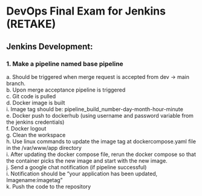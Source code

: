 # DevOps Final Exam for Jenkins (RETAKE)

## Jenkins Development:
### 1.	Make a pipeline named base pipeline
a.	Should be triggered when merge request is accepted from dev -> main branch.  
b.	Upon merge acceptance pipeline is triggered  
c.	Git code is pulled  
d.	Docker image is built  
  i.	Image tag should be: pipeline_build_number-day-month-hour-minute  
e.	Docker push to dockerhub (using username and password variable from the jenkins credentials)  
f.	Docker logout  
g.	Clean the workspace  
h.	Use linux commands to update the image tag at dockercompose.yaml file in the /var/www/app directory  
  i.	After updating the docker compose file, rerun the docker compose so that the container picks the new image and start with the new image.  
j.	Send a google chat notification (if pipeline successful)  
i.	Notification should be “your application has been updated, Imagename:imagetag”  
k.	Push the code to the repository
